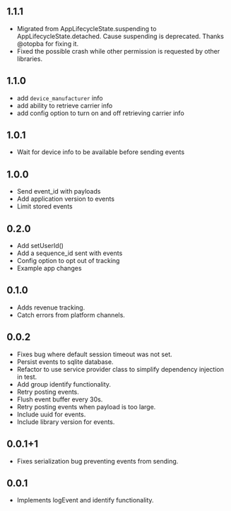 ## 1.1.1
* Migrated from AppLifecycleState.suspending to AppLifecycleState.detached. Cause suspending is 
deprecated. Thanks @otopba for fixing it.
* Fixed the possible crash while other permission is requested by other libraries.

## 1.1.0
* add `device_manufacturer` info
* add ability to retrieve carrier info
* add config option to turn on and off retrieving carrier info

## 1.0.1

* Wait for device info to be available before sending events

## 1.0.0

* Send event_id with payloads
* Add application version to events
* Limit stored events

## 0.2.0

* Add setUserId()
* Add a sequence_id sent with events
* Config option to opt out of tracking
* Example app changes

## 0.1.0

* Adds revenue tracking.
* Catch errors from platform channels.

## 0.0.2

* Fixes bug where default session timeout was not set.
* Persist events to sqlite database.
* Refactor to use service provider class to simplify dependency injection in test.
* Add group identify functionality.
* Retry posting events.
* Flush event buffer every 30s.
* Retry posting events when payload is too large.
* Include uuid for events.
* Include library version for events.

## 0.0.1+1

* Fixes serialization bug preventing events from sending.

## 0.0.1

* Implements logEvent and identify functionality.
